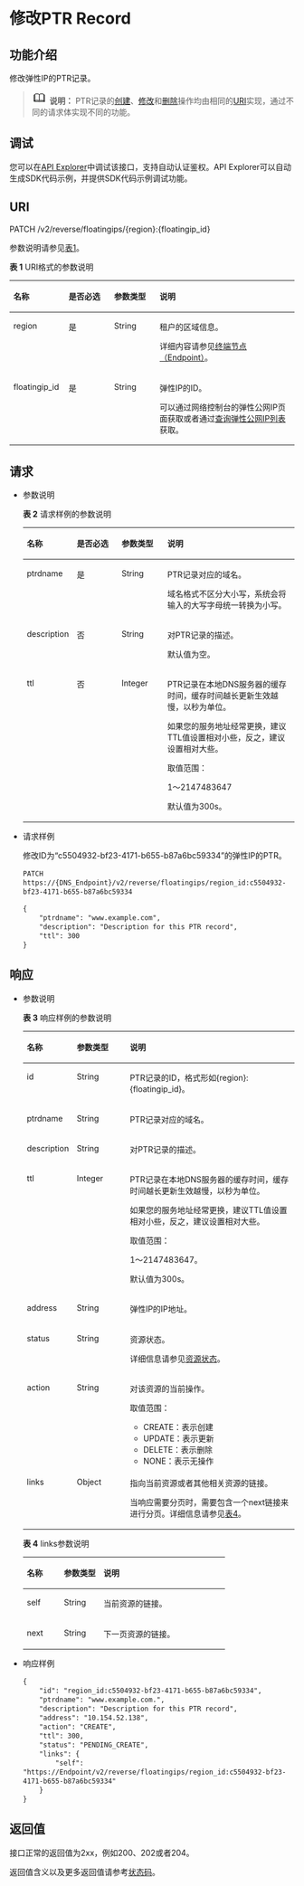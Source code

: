 # 修改PTR Record<a name="dns_api_66006"></a>

## 功能介绍<a name="section2763065016101"></a>

修改弹性IP的PTR记录。

>![](public_sys-resources/icon-note.gif) **说明：** 
>PTR记录的[创建](设置PTR-Record.md)、[修改](修改PTR-Record.md)和[删除](恢复PTR-Record默认值.md)操作均由相同的[URI](设置PTR-Record.md#section53701671161015)实现，通过不同的请求体实现不同的功能。

## 调试<a name="section1062181918110"></a>

您可以在[API Explorer](https://apiexplorer.developer.huaweicloud.com/apiexplorer/doc?product=DNS&api=UpdatePtrRecord)中调试该接口，支持自动认证鉴权。API Explorer可以自动生成SDK代码示例，并提供SDK代码示例调试功能。

## URI<a name="section53701671161015"></a>

PATCH /v2/reverse/floatingips/\{region\}:\{floatingip\_id\}

参数说明请参见[表1](#table6099729418149)。

**表 1**  URI格式的参数说明

<a name="table6099729418149"></a>
<table><thead align="left"><tr id="rf5eb1b4b32f8403bb0acf9d017b51ee5"><th class="cellrowborder" valign="top" width="19.35%" id="mcps1.2.5.1.1"><p id="a3c7e1e08fe294e3e82e1797588253df5"><a name="a3c7e1e08fe294e3e82e1797588253df5"></a><a name="a3c7e1e08fe294e3e82e1797588253df5"></a>名称</p>
</th>
<th class="cellrowborder" valign="top" width="15.98%" id="mcps1.2.5.1.2"><p id="adc5414917a3c400cb8857a02b29eb94d"><a name="adc5414917a3c400cb8857a02b29eb94d"></a><a name="adc5414917a3c400cb8857a02b29eb94d"></a>是否必选</p>
</th>
<th class="cellrowborder" valign="top" width="15.98%" id="mcps1.2.5.1.3"><p id="a9ce61a6198d44964bdc496d82601e141"><a name="a9ce61a6198d44964bdc496d82601e141"></a><a name="a9ce61a6198d44964bdc496d82601e141"></a>参数类型</p>
</th>
<th class="cellrowborder" valign="top" width="48.69%" id="mcps1.2.5.1.4"><p id="zh-cn_topic_0042318613_p517246718149"><a name="zh-cn_topic_0042318613_p517246718149"></a><a name="zh-cn_topic_0042318613_p517246718149"></a>说明</p>
</th>
</tr>
</thead>
<tbody><tr id="rfa1eb070d71448a9b2fbaa5917068657"><td class="cellrowborder" valign="top" width="19.35%" headers="mcps1.2.5.1.1 "><p id="ae661ce94166a4825a0aad48ed9e3a0e3"><a name="ae661ce94166a4825a0aad48ed9e3a0e3"></a><a name="ae661ce94166a4825a0aad48ed9e3a0e3"></a>region</p>
</td>
<td class="cellrowborder" valign="top" width="15.98%" headers="mcps1.2.5.1.2 "><p id="ac4b80f38e0ef4382be487f39931804d3"><a name="ac4b80f38e0ef4382be487f39931804d3"></a><a name="ac4b80f38e0ef4382be487f39931804d3"></a>是</p>
</td>
<td class="cellrowborder" valign="top" width="15.98%" headers="mcps1.2.5.1.3 "><p id="a0a1bf1099829467e967689705fc84fe5"><a name="a0a1bf1099829467e967689705fc84fe5"></a><a name="a0a1bf1099829467e967689705fc84fe5"></a>String</p>
</td>
<td class="cellrowborder" valign="top" width="48.69%" headers="mcps1.2.5.1.4 "><p id="a939d47bc868d44c290326fb1df4c5e00"><a name="a939d47bc868d44c290326fb1df4c5e00"></a><a name="a939d47bc868d44c290326fb1df4c5e00"></a>租户的区域信息。</p>
<p id="p5433349018149"><a name="p5433349018149"></a><a name="p5433349018149"></a>详细内容请参见<a href="终端节点（Endpoint）.md">终端节点（Endpoint）</a>。</p>
</td>
</tr>
<tr id="r0588e91c222b4483b97fe5b2e56f79bb"><td class="cellrowborder" valign="top" width="19.35%" headers="mcps1.2.5.1.1 "><p id="ac3563e9e05cc422ab54a9d288aa5810c"><a name="ac3563e9e05cc422ab54a9d288aa5810c"></a><a name="ac3563e9e05cc422ab54a9d288aa5810c"></a>floatingip_id</p>
</td>
<td class="cellrowborder" valign="top" width="15.98%" headers="mcps1.2.5.1.2 "><p id="af475fd33d3fc4310b7f5a1f14e1fa9c9"><a name="af475fd33d3fc4310b7f5a1f14e1fa9c9"></a><a name="af475fd33d3fc4310b7f5a1f14e1fa9c9"></a>是</p>
</td>
<td class="cellrowborder" valign="top" width="15.98%" headers="mcps1.2.5.1.3 "><p id="a2fe0b089a6a14db1a241b4d93dc9fd5a"><a name="a2fe0b089a6a14db1a241b4d93dc9fd5a"></a><a name="a2fe0b089a6a14db1a241b4d93dc9fd5a"></a>String</p>
</td>
<td class="cellrowborder" valign="top" width="48.69%" headers="mcps1.2.5.1.4 "><p id="ad2fce4accef8431b86dcaca0bd572a60"><a name="ad2fce4accef8431b86dcaca0bd572a60"></a><a name="ad2fce4accef8431b86dcaca0bd572a60"></a>弹性IP的ID。</p>
<p id="p5553155134916"><a name="p5553155134916"></a><a name="p5553155134916"></a>可以通过网络控制台的弹性公网IP页面获取或者通过<a href="https://support.huaweicloud.com/api-eip/eip_api_0003.html" target="_blank" rel="noopener noreferrer">查询弹性公网IP列表</a>获取。</p>
</td>
</tr>
</tbody>
</table>

## 请求<a name="section44958995161021"></a>

-   参数说明

    **表 2**  请求样例的参数说明

    <a name="table239794161830"></a>
    <table><thead align="left"><tr id="r7a85f47e1af64ef4baf511a719b071e7"><th class="cellrowborder" valign="top" width="17.908209179082093%" id="mcps1.2.5.1.1"><p id="zh-cn_topic_0042318613_p3415211830"><a name="zh-cn_topic_0042318613_p3415211830"></a><a name="zh-cn_topic_0042318613_p3415211830"></a>名称</p>
    </th>
    <th class="cellrowborder" valign="top" width="16.61833816618338%" id="mcps1.2.5.1.2"><p id="zh-cn_topic_0042318613_p276632601830"><a name="zh-cn_topic_0042318613_p276632601830"></a><a name="zh-cn_topic_0042318613_p276632601830"></a>是否必选</p>
    </th>
    <th class="cellrowborder" valign="top" width="16.90830916908309%" id="mcps1.2.5.1.3"><p id="zh-cn_topic_0042318613_p261316001830"><a name="zh-cn_topic_0042318613_p261316001830"></a><a name="zh-cn_topic_0042318613_p261316001830"></a>参数类型</p>
    </th>
    <th class="cellrowborder" valign="top" width="48.56514348565143%" id="mcps1.2.5.1.4"><p id="zh-cn_topic_0042318613_p362848191830"><a name="zh-cn_topic_0042318613_p362848191830"></a><a name="zh-cn_topic_0042318613_p362848191830"></a>说明</p>
    </th>
    </tr>
    </thead>
    <tbody><tr id="re3d29802e7f5499898eae06459d0139f"><td class="cellrowborder" valign="top" width="17.908209179082093%" headers="mcps1.2.5.1.1 "><p id="zh-cn_topic_0042318613_p295631171830"><a name="zh-cn_topic_0042318613_p295631171830"></a><a name="zh-cn_topic_0042318613_p295631171830"></a>ptrdname</p>
    </td>
    <td class="cellrowborder" valign="top" width="16.61833816618338%" headers="mcps1.2.5.1.2 "><p id="zh-cn_topic_0042318613_p458022581830"><a name="zh-cn_topic_0042318613_p458022581830"></a><a name="zh-cn_topic_0042318613_p458022581830"></a>是</p>
    </td>
    <td class="cellrowborder" valign="top" width="16.90830916908309%" headers="mcps1.2.5.1.3 "><p id="zh-cn_topic_0042318613_p189954321830"><a name="zh-cn_topic_0042318613_p189954321830"></a><a name="zh-cn_topic_0042318613_p189954321830"></a>String</p>
    </td>
    <td class="cellrowborder" valign="top" width="48.56514348565143%" headers="mcps1.2.5.1.4 "><p id="zh-cn_topic_0042318613_p622350301830"><a name="zh-cn_topic_0042318613_p622350301830"></a><a name="zh-cn_topic_0042318613_p622350301830"></a>PTR记录对应的域名。</p>
    <p id="a4e191003d0ac4b099dca6b266f1f65b7"><a name="a4e191003d0ac4b099dca6b266f1f65b7"></a><a name="a4e191003d0ac4b099dca6b266f1f65b7"></a>域名格式不区分大小写，系统会将输入的大写字母统一转换为小写。</p>
    </td>
    </tr>
    <tr id="r8329a543ef7543149e64751f8b77efda"><td class="cellrowborder" valign="top" width="17.908209179082093%" headers="mcps1.2.5.1.1 "><p id="zh-cn_topic_0042318613_p37455251830"><a name="zh-cn_topic_0042318613_p37455251830"></a><a name="zh-cn_topic_0042318613_p37455251830"></a>description</p>
    </td>
    <td class="cellrowborder" valign="top" width="16.61833816618338%" headers="mcps1.2.5.1.2 "><p id="zh-cn_topic_0042318613_p349520711830"><a name="zh-cn_topic_0042318613_p349520711830"></a><a name="zh-cn_topic_0042318613_p349520711830"></a>否</p>
    </td>
    <td class="cellrowborder" valign="top" width="16.90830916908309%" headers="mcps1.2.5.1.3 "><p id="zh-cn_topic_0042318613_p125455181830"><a name="zh-cn_topic_0042318613_p125455181830"></a><a name="zh-cn_topic_0042318613_p125455181830"></a>String</p>
    </td>
    <td class="cellrowborder" valign="top" width="48.56514348565143%" headers="mcps1.2.5.1.4 "><p id="zh-cn_topic_0042318613_p95540661830"><a name="zh-cn_topic_0042318613_p95540661830"></a><a name="zh-cn_topic_0042318613_p95540661830"></a>对PTR记录的描述。</p>
    <p id="ae0d00ffc75e148c5839951fe8add18ac"><a name="ae0d00ffc75e148c5839951fe8add18ac"></a><a name="ae0d00ffc75e148c5839951fe8add18ac"></a>默认值为空。</p>
    </td>
    </tr>
    <tr id="r770d520a153d44a1bbab42a4baa1719f"><td class="cellrowborder" valign="top" width="17.908209179082093%" headers="mcps1.2.5.1.1 "><p id="zh-cn_topic_0042318613_p45513431830"><a name="zh-cn_topic_0042318613_p45513431830"></a><a name="zh-cn_topic_0042318613_p45513431830"></a>ttl</p>
    </td>
    <td class="cellrowborder" valign="top" width="16.61833816618338%" headers="mcps1.2.5.1.2 "><p id="zh-cn_topic_0042318613_p331144881830"><a name="zh-cn_topic_0042318613_p331144881830"></a><a name="zh-cn_topic_0042318613_p331144881830"></a>否</p>
    </td>
    <td class="cellrowborder" valign="top" width="16.90830916908309%" headers="mcps1.2.5.1.3 "><p id="zh-cn_topic_0042318613_p650278701830"><a name="zh-cn_topic_0042318613_p650278701830"></a><a name="zh-cn_topic_0042318613_p650278701830"></a>Integer</p>
    </td>
    <td class="cellrowborder" valign="top" width="48.56514348565143%" headers="mcps1.2.5.1.4 "><p id="p73714549431"><a name="p73714549431"></a><a name="p73714549431"></a>PTR记录在本地DNS服务器的缓存时间，缓存时间越长更新生效越慢，以秒为单位。</p>
    <p id="p1837175484310"><a name="p1837175484310"></a><a name="p1837175484310"></a>如果您的服务地址经常更换，建议TTL值设置相对小些，反之，建议设置相对大些。</p>
    <p id="zh-cn_topic_0042318613_p368074541830"><a name="zh-cn_topic_0042318613_p368074541830"></a><a name="zh-cn_topic_0042318613_p368074541830"></a>取值范围：</p>
    <p id="zh-cn_topic_0042318613_p628316381830"><a name="zh-cn_topic_0042318613_p628316381830"></a><a name="zh-cn_topic_0042318613_p628316381830"></a>1～2147483647</p>
    <p id="a36dc62b57ef14339a006576e3c266435"><a name="a36dc62b57ef14339a006576e3c266435"></a><a name="a36dc62b57ef14339a006576e3c266435"></a>默认值为300s。</p>
    </td>
    </tr>
    </tbody>
    </table>

-   请求样例

    修改ID为“c5504932-bf23-4171-b655-b87a6bc59334”的弹性IP的PTR。

    ```
    PATCH https://{DNS_Endpoint}/v2/reverse/floatingips/region_id:c5504932-bf23-4171-b655-b87a6bc59334
    ```

    ```
    {
        "ptrdname": "www.example.com",
        "description": "Description for this PTR record",
        "ttl": 300
    }
    ```


## 响应<a name="section40090803161031"></a>

-   参数说明

    **表 3**  响应样例的参数说明

    <a name="table6558745818456"></a>
    <table><thead align="left"><tr id="rc433fa5ceea44999bda6baae10282bed"><th class="cellrowborder" valign="top" width="18.18%" id="mcps1.2.4.1.1"><p id="zh-cn_topic_0042318613_p690539418456"><a name="zh-cn_topic_0042318613_p690539418456"></a><a name="zh-cn_topic_0042318613_p690539418456"></a>名称</p>
    </th>
    <th class="cellrowborder" valign="top" width="19.6%" id="mcps1.2.4.1.2"><p id="aec3926ab378e4c9fafd96942ae9c2f24"><a name="aec3926ab378e4c9fafd96942ae9c2f24"></a><a name="aec3926ab378e4c9fafd96942ae9c2f24"></a>参数类型</p>
    </th>
    <th class="cellrowborder" valign="top" width="62.22%" id="mcps1.2.4.1.3"><p id="zh-cn_topic_0042318613_p781187018456"><a name="zh-cn_topic_0042318613_p781187018456"></a><a name="zh-cn_topic_0042318613_p781187018456"></a>说明</p>
    </th>
    </tr>
    </thead>
    <tbody><tr id="rf59c1308b662423d9e5c5eb972f057a1"><td class="cellrowborder" valign="top" width="18.18%" headers="mcps1.2.4.1.1 "><p id="af1202b164f13422d896f91d34faf7c44"><a name="af1202b164f13422d896f91d34faf7c44"></a><a name="af1202b164f13422d896f91d34faf7c44"></a>id</p>
    </td>
    <td class="cellrowborder" valign="top" width="19.6%" headers="mcps1.2.4.1.2 "><p id="aa0e1ad68e67146a3a89bc538709063e9"><a name="aa0e1ad68e67146a3a89bc538709063e9"></a><a name="aa0e1ad68e67146a3a89bc538709063e9"></a>String</p>
    </td>
    <td class="cellrowborder" valign="top" width="62.22%" headers="mcps1.2.4.1.3 "><p id="a48e534dd79ef418ab79ff1303a8ff149"><a name="a48e534dd79ef418ab79ff1303a8ff149"></a><a name="a48e534dd79ef418ab79ff1303a8ff149"></a>PTR记录的ID，格式形如{region}:{floatingip_id}。</p>
    </td>
    </tr>
    <tr id="r8de792b7f9bb42a5bbd359fd67c55802"><td class="cellrowborder" valign="top" width="18.18%" headers="mcps1.2.4.1.1 "><p id="affabc5d973dd43ef8f81431cfbba2e4d"><a name="affabc5d973dd43ef8f81431cfbba2e4d"></a><a name="affabc5d973dd43ef8f81431cfbba2e4d"></a>ptrdname</p>
    </td>
    <td class="cellrowborder" valign="top" width="19.6%" headers="mcps1.2.4.1.2 "><p id="a8d449d79abdf400cacc28050075effe9"><a name="a8d449d79abdf400cacc28050075effe9"></a><a name="a8d449d79abdf400cacc28050075effe9"></a>String</p>
    </td>
    <td class="cellrowborder" valign="top" width="62.22%" headers="mcps1.2.4.1.3 "><p id="a695a30773b7b4545a348899428360b0c"><a name="a695a30773b7b4545a348899428360b0c"></a><a name="a695a30773b7b4545a348899428360b0c"></a>PTR记录对应的域名。</p>
    </td>
    </tr>
    <tr id="r07959df68aa640f7b2550a4ec13bd321"><td class="cellrowborder" valign="top" width="18.18%" headers="mcps1.2.4.1.1 "><p id="a58edc66abfd94b8d88234ccc87f993ef"><a name="a58edc66abfd94b8d88234ccc87f993ef"></a><a name="a58edc66abfd94b8d88234ccc87f993ef"></a>description</p>
    </td>
    <td class="cellrowborder" valign="top" width="19.6%" headers="mcps1.2.4.1.2 "><p id="a585f5fc28a9746e0ae2a07ca866d0979"><a name="a585f5fc28a9746e0ae2a07ca866d0979"></a><a name="a585f5fc28a9746e0ae2a07ca866d0979"></a>String</p>
    </td>
    <td class="cellrowborder" valign="top" width="62.22%" headers="mcps1.2.4.1.3 "><p id="a26cda8d7c28c484a8555271f1b7c9c18"><a name="a26cda8d7c28c484a8555271f1b7c9c18"></a><a name="a26cda8d7c28c484a8555271f1b7c9c18"></a>对PTR记录的描述。</p>
    </td>
    </tr>
    <tr id="rc07302b7ba7748e2bd3ba03f66d4d046"><td class="cellrowborder" valign="top" width="18.18%" headers="mcps1.2.4.1.1 "><p id="ac280dc3e9e514cb4bb61dc356b75c265"><a name="ac280dc3e9e514cb4bb61dc356b75c265"></a><a name="ac280dc3e9e514cb4bb61dc356b75c265"></a>ttl</p>
    </td>
    <td class="cellrowborder" valign="top" width="19.6%" headers="mcps1.2.4.1.2 "><p id="a2faf54e82d504a619ab8183ab083c6f4"><a name="a2faf54e82d504a619ab8183ab083c6f4"></a><a name="a2faf54e82d504a619ab8183ab083c6f4"></a>Integer</p>
    </td>
    <td class="cellrowborder" valign="top" width="62.22%" headers="mcps1.2.4.1.3 "><p id="p3416172824511"><a name="p3416172824511"></a><a name="p3416172824511"></a>PTR记录在本地DNS服务器的缓存时间，缓存时间越长更新生效越慢，以秒为单位。</p>
    <p id="p144161128134514"><a name="p144161128134514"></a><a name="p144161128134514"></a>如果您的服务地址经常更换，建议TTL值设置相对小些，反之，建议设置相对大些。</p>
    <p id="a3c9384952a064d6da121077d6f1faf0a"><a name="a3c9384952a064d6da121077d6f1faf0a"></a><a name="a3c9384952a064d6da121077d6f1faf0a"></a>取值范围：</p>
    <p id="abb10491c52064bc0a5fb65a66c645c01"><a name="abb10491c52064bc0a5fb65a66c645c01"></a><a name="abb10491c52064bc0a5fb65a66c645c01"></a>1～2147483647。</p>
    <p id="p34635336457"><a name="p34635336457"></a><a name="p34635336457"></a>默认值为300s。</p>
    </td>
    </tr>
    <tr id="rb0577738b87a4dafb23d0a1ef4cac7ed"><td class="cellrowborder" valign="top" width="18.18%" headers="mcps1.2.4.1.1 "><p id="a6c80427db35e48689eb4ae318fc8fa30"><a name="a6c80427db35e48689eb4ae318fc8fa30"></a><a name="a6c80427db35e48689eb4ae318fc8fa30"></a>address</p>
    </td>
    <td class="cellrowborder" valign="top" width="19.6%" headers="mcps1.2.4.1.2 "><p id="aa917e102919f4ac98c625e33f516baee"><a name="aa917e102919f4ac98c625e33f516baee"></a><a name="aa917e102919f4ac98c625e33f516baee"></a>String</p>
    </td>
    <td class="cellrowborder" valign="top" width="62.22%" headers="mcps1.2.4.1.3 "><p id="a01a51f050f414b669b4a08478ede886e"><a name="a01a51f050f414b669b4a08478ede886e"></a><a name="a01a51f050f414b669b4a08478ede886e"></a>弹性IP的IP地址。</p>
    </td>
    </tr>
    <tr id="r9d3448295e68459db0bade4562e211a5"><td class="cellrowborder" valign="top" width="18.18%" headers="mcps1.2.4.1.1 "><p id="a29ee325b52134a3f847bbee5c91b1da3"><a name="a29ee325b52134a3f847bbee5c91b1da3"></a><a name="a29ee325b52134a3f847bbee5c91b1da3"></a>status</p>
    </td>
    <td class="cellrowborder" valign="top" width="19.6%" headers="mcps1.2.4.1.2 "><p id="a0db39a1fe84849a5b1a1e8b334e41e5b"><a name="a0db39a1fe84849a5b1a1e8b334e41e5b"></a><a name="a0db39a1fe84849a5b1a1e8b334e41e5b"></a>String</p>
    </td>
    <td class="cellrowborder" valign="top" width="62.22%" headers="mcps1.2.4.1.3 "><p id="a133beb6a97ed42bdac622271072840e6"><a name="a133beb6a97ed42bdac622271072840e6"></a><a name="a133beb6a97ed42bdac622271072840e6"></a>资源状态。</p>
    <p id="zh-cn_topic_0042318613_p55966391353"><a name="zh-cn_topic_0042318613_p55966391353"></a><a name="zh-cn_topic_0042318613_p55966391353"></a>详细信息请参见<a href="枚举类型.md#section33673592114748">资源状态</a>。</p>
    </td>
    </tr>
    <tr id="rb4683cb844214f51ae468943568b4cde"><td class="cellrowborder" valign="top" width="18.18%" headers="mcps1.2.4.1.1 "><p id="a1d911558e18444b3896ace2ed6ccbaec"><a name="a1d911558e18444b3896ace2ed6ccbaec"></a><a name="a1d911558e18444b3896ace2ed6ccbaec"></a>action</p>
    </td>
    <td class="cellrowborder" valign="top" width="19.6%" headers="mcps1.2.4.1.2 "><p id="ae39f64d2c5af4dae91b509416f77d31d"><a name="ae39f64d2c5af4dae91b509416f77d31d"></a><a name="ae39f64d2c5af4dae91b509416f77d31d"></a>String</p>
    </td>
    <td class="cellrowborder" valign="top" width="62.22%" headers="mcps1.2.4.1.3 "><p id="zh-cn_topic_0042318613_p507362318456"><a name="zh-cn_topic_0042318613_p507362318456"></a><a name="zh-cn_topic_0042318613_p507362318456"></a>对该资源的当前操作。</p>
    <p id="a7560251cd28e4dd9b678da457820ee30"><a name="a7560251cd28e4dd9b678da457820ee30"></a><a name="a7560251cd28e4dd9b678da457820ee30"></a>取值范围：</p>
    <a name="ul1392314011461"></a><a name="ul1392314011461"></a><ul id="ul1392314011461"><li>CREATE：表示创建</li><li>UPDATE：表示更新</li><li>DELETE：表示删除</li><li>NONE：表示无操作</li></ul>
    </td>
    </tr>
    <tr id="re6d739b3d80f4bcda0e2ad834dc1d66f"><td class="cellrowborder" valign="top" width="18.18%" headers="mcps1.2.4.1.1 "><p id="zh-cn_topic_0042318613_p204899518456"><a name="zh-cn_topic_0042318613_p204899518456"></a><a name="zh-cn_topic_0042318613_p204899518456"></a>links</p>
    </td>
    <td class="cellrowborder" valign="top" width="19.6%" headers="mcps1.2.4.1.2 "><p id="ad894d21cefa74634a62f6964f84019f6"><a name="ad894d21cefa74634a62f6964f84019f6"></a><a name="ad894d21cefa74634a62f6964f84019f6"></a>Object</p>
    </td>
    <td class="cellrowborder" valign="top" width="62.22%" headers="mcps1.2.4.1.3 "><p id="ab163171b57cd4600a059890e5f4373ce"><a name="ab163171b57cd4600a059890e5f4373ce"></a><a name="ab163171b57cd4600a059890e5f4373ce"></a>指向当前资源或者其他相关资源的链接。</p>
    <p id="a4dc7ac60268d4291a27544e93c236e22"><a name="a4dc7ac60268d4291a27544e93c236e22"></a><a name="a4dc7ac60268d4291a27544e93c236e22"></a>当响应需要分页时，需要包含一个next链接来进行分页。详细信息请参见<a href="#table354521744216">表4</a>。</p>
    </td>
    </tr>
    </tbody>
    </table>

    **表 4**  links参数说明

    <a name="table354521744216"></a>
    <table><thead align="left"><tr id="row954518179427"><th class="cellrowborder" valign="top" width="18.3018301830183%" id="mcps1.2.4.1.1"><p id="p654513173424"><a name="p654513173424"></a><a name="p654513173424"></a>名称</p>
    </th>
    <th class="cellrowborder" valign="top" width="19.591959195919593%" id="mcps1.2.4.1.2"><p id="p654551714212"><a name="p654551714212"></a><a name="p654551714212"></a>参数类型</p>
    </th>
    <th class="cellrowborder" valign="top" width="62.10621062106211%" id="mcps1.2.4.1.3"><p id="p1545141717427"><a name="p1545141717427"></a><a name="p1545141717427"></a>说明</p>
    </th>
    </tr>
    </thead>
    <tbody><tr id="row3545101710429"><td class="cellrowborder" valign="top" width="18.3018301830183%" headers="mcps1.2.4.1.1 "><p id="p115467171428"><a name="p115467171428"></a><a name="p115467171428"></a>self</p>
    </td>
    <td class="cellrowborder" valign="top" width="19.591959195919593%" headers="mcps1.2.4.1.2 "><p id="p254611713427"><a name="p254611713427"></a><a name="p254611713427"></a>String</p>
    </td>
    <td class="cellrowborder" valign="top" width="62.10621062106211%" headers="mcps1.2.4.1.3 "><p id="p5546171744214"><a name="p5546171744214"></a><a name="p5546171744214"></a>当前资源的链接。</p>
    </td>
    </tr>
    <tr id="row12536254105116"><td class="cellrowborder" valign="top" width="18.3018301830183%" headers="mcps1.2.4.1.1 "><p id="p136561245153620"><a name="p136561245153620"></a><a name="p136561245153620"></a>next</p>
    </td>
    <td class="cellrowborder" valign="top" width="19.591959195919593%" headers="mcps1.2.4.1.2 "><p id="p19656144517367"><a name="p19656144517367"></a><a name="p19656144517367"></a>String</p>
    </td>
    <td class="cellrowborder" valign="top" width="62.10621062106211%" headers="mcps1.2.4.1.3 "><p id="p76567451365"><a name="p76567451365"></a><a name="p76567451365"></a>下一页资源的链接。</p>
    </td>
    </tr>
    </tbody>
    </table>

-   响应样例

    ```
    {
        "id": "region_id:c5504932-bf23-4171-b655-b87a6bc59334",
        "ptrdname": "www.example.com.",
        "description": "Description for this PTR record",
        "address": "10.154.52.138",
        "action": "CREATE",
        "ttl": 300,
        "status": "PENDING_CREATE",
        "links": {
            "self": "https://Endpoint/v2/reverse/floatingips/region_id:c5504932-bf23-4171-b655-b87a6bc59334"
        }
    }
    ```


## 返回值<a name="section9249181042119"></a>

接口正常的返回值为2xx，例如200、202或者204。

返回值含义以及更多返回值请参考[状态码](状态码.md)。

